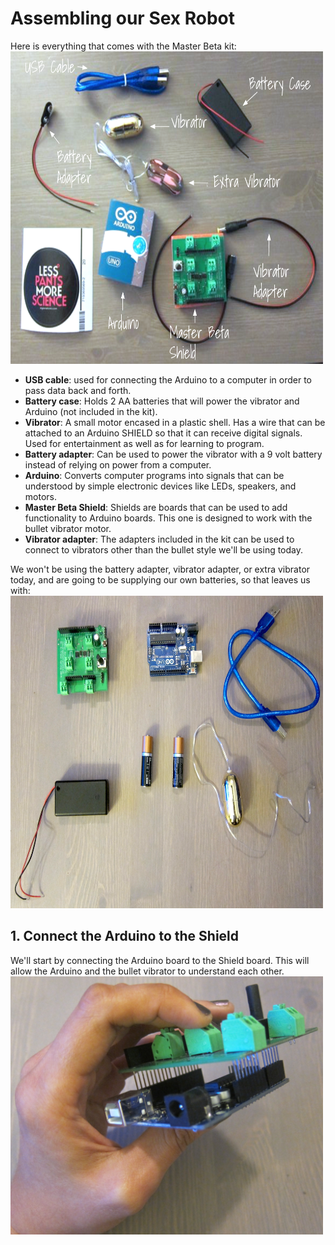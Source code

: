 # Assembling our Sex Robot
Here is everything that comes with the Master Beta kit:<br>
<img src="everything.png" width=500 height=500><br>
<ul><li><b>USB cable</b>: used for connecting the Arduino to a computer in order to pass data back and forth.</li>
<li><b>Battery case</b>: Holds 2 AA batteries that will power the vibrator and Arduino (not included in the kit).</li>
<li><b>Vibrator</b>: A small motor encased in a plastic shell. Has a wire that can be attached to an Arduino SHIELD so that it can receive digital signals. Used for entertainment as well as for learning to program.</li>
<li><b>Battery adapter</b>: Can be used to power the vibrator with a 9 volt battery instead of relying on power from a computer.</li>
<li><b>Arduino</b>: Converts computer programs into signals that can be understood by simple electronic devices like LEDs, speakers, and motors.</li>
<li><b>Master Beta Shield</b>: Shields are boards that can be used to add functionality to Arduino boards. This one is designed to work with the bullet vibrator motor.</li>
<li><b>Vibrator adapter</b>: The adapters included in the kit can be used to connect to vibrators other than the bullet style we'll be using today.</li></ul>

We won't be using the battery adapter, vibrator adapter, or extra vibrator today, and are going to be supplying our own batteries, so that leaves us with:<br>
<img src="step1.png" width=500 height=500>

## 1. Connect the Arduino to the Shield

We'll start by connecting the Arduino board to the Shield board. This will allow the Arduino and the bullet vibrator to understand each other.
<img src="step2.png" width=500>